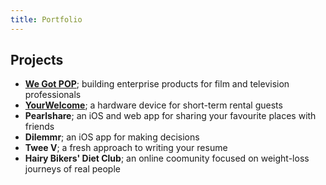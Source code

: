 ```yaml
---
title: Portfolio
---
```


## Projects

* [**We Got POP**](./wegotpop/_about_wegotpop); building enterprise products for film and television professionals
* [**YourWelcome**](./yourwelcome/_about_yourwelcome); a hardware device for short-term rental guests
* **Pearlshare**; an iOS and web app for sharing your favourite places with friends
* **Dilemmr**; an iOS app for making decisions
* **Twee V**; a fresh approach to writing your resume
* **Hairy Bikers' Diet Club**; an online coomunity focused on weight-loss journeys of real people

